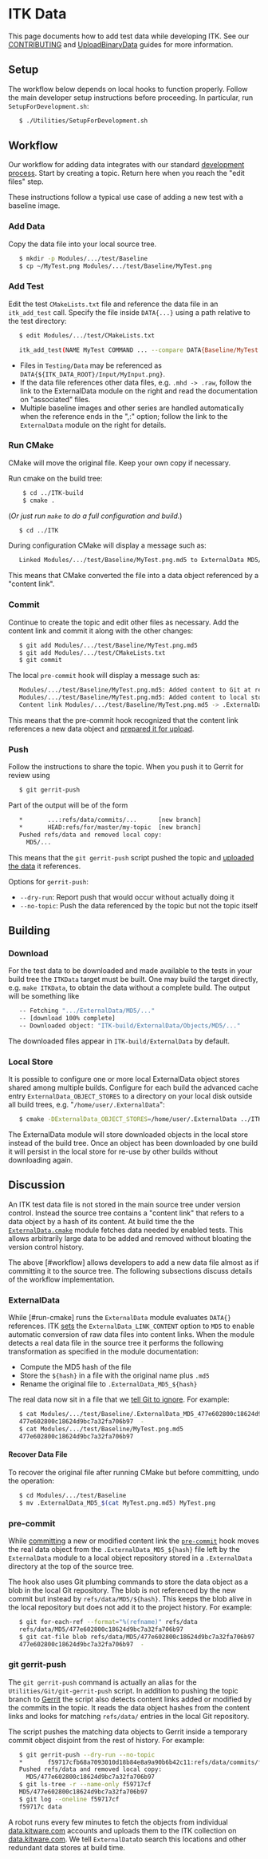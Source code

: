 ITK Data
========

This page documents how to add test data while developing ITK. See our
[CONTRIBUTING](../CONTRIBUTING.md) and
[UploadBinaryData](UploadBinaryData.md) guides for more information.

Setup
-----

The workflow below depends on local hooks to function properly. Follow the main
developer setup instructions before proceeding. In particular, run
`SetupForDevelopment.sh`:

```sh
   $ ./Utilities/SetupForDevelopment.sh
```

Workflow
--------

Our workflow for adding data integrates with our standard
[development process](CONTRIBUTING.md). Start by creating a topic. Return here
when you reach the "edit files" step.

These instructions follow a typical use case of adding a new test with a
baseline image.

### Add Data

Copy the data file into your local source tree.

```sh
   $ mkdir -p Modules/.../test/Baseline
   $ cp ~/MyTest.png Modules/.../test/Baseline/MyTest.png
```

### Add Test

Edit the test `CMakeLists.txt` file and reference the data file in an
`itk_add_test` call. Specify the file inside `DATA{...}` using a path relative
to the test directory:

```sh
   $ edit Modules/.../test/CMakeLists.txt

   itk_add_test(NAME MyTest COMMAND ... --compare DATA{Baseline/MyTest.png,:} ...)
```

  * Files in `Testing/Data` may be referenced as
    `DATA{${ITK_DATA_ROOT}/Input/MyInput.png}`.
  * If the data file references other data files, e.g. `.mhd -> .raw`, follow the
    link to the ExternalData module on the right and read the documentation on
    "associated" files.
  * Multiple baseline images and other series are handled automatically when the
    reference ends in the ",:" option; follow the link to the `ExternalData`
    module on the right for details.

### Run CMake

CMake will move the original file. Keep your own copy if necessary.

Run cmake on the build tree:

```sh
    $ cd ../ITK-build
    $ cmake .
```
(*Or just run `make` to do a full configuration and build.*)

```sh
   $ cd ../ITK
```

During configuration CMake will display a message such as:

```sh
   Linked Modules/.../test/Baseline/MyTest.png.md5 to ExternalData MD5/...
```

This means that CMake converted the file into a data object referenced by a
"content link".


### Commit

Continue to create the topic and edit other files as necessary. Add the content
link and commit it along with the other changes:

```sh
   $ git add Modules/.../test/Baseline/MyTest.png.md5
   $ git add Modules/.../test/CMakeLists.txt
   $ git commit
```

The local `pre-commit` hook will display a message such as:

```sh
   Modules/.../test/Baseline/MyTest.png.md5: Added content to Git at refs/data/MD5/...
   Modules/.../test/Baseline/MyTest.png.md5: Added content to local store at .ExternalData/MD5/...
   Content link Modules/.../test/Baseline/MyTest.png.md5 -> .ExternalData/MD5/...
```

This means that the pre-commit hook recognized that the content link references
a new data object and [prepared it for upload](#pre-commit).

### Push

Follow the instructions to share the topic. When you push it to Gerrit for review using

```sh
   $ git gerrit-push
```

Part of the output will be of the form

```sh
   *       ...:refs/data/commits/...      [new branch]
   *       HEAD:refs/for/master/my-topic  [new branch]
   Pushed refs/data and removed local copy:
     MD5/...
```

This means that the `git gerrit-push` script pushed the topic and
[uploaded the data](#git-gerrit-push) it references.

Options for `gerrit-push`:

  * `--dry-run`: Report push that would occur without actually doing it
  * `--no-topic`: Push the data referenced by the topic but not the topic itself

Building
--------

### Download

For the test data to be downloaded and made available to the tests in your
build tree the `ITKData` target must be built. One may build the target
directly, e.g. `make ITKData`, to obtain the data without a complete build.
The output will be something like

```sh
   -- Fetching ".../ExternalData/MD5/..."
   -- [download 100% complete]
   -- Downloaded object: "ITK-build/ExternalData/Objects/MD5/..."
```

The downloaded files appear in `ITK-build/ExternalData` by default.

### Local Store

It is possible to configure one or more local ExternalData object stores shared
among multiple builds. Configure for each build the advanced cache entry
`ExternalData_OBJECT_STORES` to a directory on your local disk outside all
build trees, e.g. "`/home/user/.ExternalData`":

```sh
   $ cmake -DExternalData_OBJECT_STORES=/home/user/.ExternalData ../ITK
```

The ExternalData module will store downloaded objects in the local store
instead of the build tree. Once an object has been downloaded by one build it
will persist in the local store for re-use by other builds without downloading
again.

Discussion
----------

An ITK test data file is not stored in the main source tree under version
control. Instead the source tree contains a "content link" that refers to a
data object by a hash of its content. At build time the the
[`ExternalData.cmake`](https://github.com/InsightSoftwareConsortium/ITK/blob/master/CMake/ExternalData.cmake)
module fetches data needed by enabled tests. This allows arbitrarily large data
to be added and removed without bloating the version control history.

The above [#workflow] allows developers to add a new data file almost as if
committing it to the source tree. The following subsections discuss details of
the workflow implementation.

### ExternalData

While [#run-cmake] runs the `ExternalData` module evaluates `DATA{}`
references. ITK
[sets](https://github.com/InsightSoftwareConsortium/ITK/blob/master/CMake/ExternalData.cmake)
the `ExternalData_LINK_CONTENT` option to `MD5` to enable
automatic conversion of raw data files into content links. When the module
detects a real data file in the source tree it performs the following
transformation as specified in the module documentation:

  * Compute the MD5 hash of the file
  * Store the `${hash}` in a file with the original name plus `.md5`
  * Rename the original file to `.ExternalData_MD5_${hash}`

The real data now sit in a file that we
[tell Git to ignore](https://github.com/InsightSoftwareConsortium/ITK/blob/master/.gitignore).
For example:

```sh
   $ cat Modules/.../test/Baseline/.ExternalData_MD5_477e602800c18624d9bc7a32fa706b97 |md5sum
   477e602800c18624d9bc7a32fa706b97  -
   $ cat Modules/.../test/Baseline/MyTest.png.md5
   477e602800c18624d9bc7a32fa706b97
```

#### Recover Data File

To recover the original file after running CMake but before committing, undo
the operation:

```sh
   $ cd Modules/.../test/Baseline
   $ mv .ExternalData_MD5_$(cat MyTest.png.md5) MyTest.png
```

### pre-commit

While [committing](#commit) a new or modified content link the
[`pre-commit`](https://github.com/InsightSoftwareConsortium/ITK/blob/master/Utilities/Hooks/pre-commit)
hook moves the real data object from the `.ExternalData_MD5_${hash}` file left
by the `ExternalData` module to a local object repository stored in a
`.ExternalData` directory at the top of the source tree.

The hook also uses Git plumbing commands to store the data object as a blob in
the local Git repository. The blob is not referenced by the new commit but
instead by `refs/data/MD5/${hash}`. This keeps the blob alive in the local
repository but does not add it to the project history. For example:

```sh
   $ git for-each-ref --format="%(refname)" refs/data
   refs/data/MD5/477e602800c18624d9bc7a32fa706b97
   $ git cat-file blob refs/data/MD5/477e602800c18624d9bc7a32fa706b97 | md5sum
   477e602800c18624d9bc7a32fa706b97  -
```

### git gerrit-push

The `git gerrit-push` command is actually an alias for the
`Utilities/Git/git-gerrit-push` script. In addition to pushing the topic branch
to [Gerrit] the script also detects content links added or modified by the
commits in the topic. It reads the data object hashes from the content links
and looks for matching `refs/data/` entries in the local Git repository.

The script pushes the matching data objects to Gerrit inside a temporary commit object disjoint from the rest of history. For example:

```sh
   $ git gerrit-push --dry-run --no-topic
   *       f59717cfb68a7093010d18b84e8a9a90b6b42c11:refs/data/commits/f59717cfb68a7093010d18b84e8a9a90b6b42c11     [new branch]
   Pushed refs/data and removed local copy:
     MD5/477e602800c18624d9bc7a32fa706b97
   $ git ls-tree -r --name-only f59717cf
   MD5/477e602800c18624d9bc7a32fa706b97
   $ git log --oneline f59717cf
   f59717c data
```

A robot runs every few minutes to fetch the objects from individual
[data.kitware.com] accounts and uploads them to the ITK collection on
[data.kitware.com]. We tell `ExternalData`to search this locations and other
redundant data stores at build time.



[data.kitware.com]: https://data.kitware.com/
[Gerrit]: http://review.source.kitware.com/p/ITK
